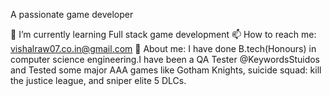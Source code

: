 A passionate game developer

<!--
**vishalraw07/vishalraw07** is a ✨ _special_ ✨ repository because its `README.md` (this file) appears on your GitHub profile.

Here are some ideas to get you started:

- 🔭 I’m currently working on ...
- 🌱 I’m currently learning ...
- 👯 I’m looking to collaborate on ...
- 🤔 I’m looking for help with ...
- 💬 Ask me about ...
- 📫 How to reach me: ...
- 😄 Pronouns: ...
- ⚡ Fun fact: ...
-->
🌱 I’m currently learning Full stack game development
📫 How to reach me: vishalraw07.co.in@gmail.com
💬 About me: I have done B.tech(Honours) in computer science engineering.I have been a QA Tester @KeywordsStuidos and Tested some major AAA games like Gotham Knights, suicide squad: kill the justice league, and sniper elite 5 DLCs.
